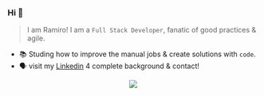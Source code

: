   ### Hi 👋 
> I am Ramiro! I am a `Full Stack Developer`, fanatic of good practices & agile.
- 📚 Studing how to improve the manual jobs & create solutions with `code`.
- 🗣️ visit my [Linkedin](https://www.linkedin.com/in/ramirofaziodattoli) 4 complete background & contact!

<div align=center>
<img src="https://github-readme-streak-stats.herokuapp.com?user=ramirofazio&theme=github-dark-blue&border_radius=5&date_format=n%2Fj%5B%2FY%5D&background=0A192F&border=5DC6BC&fire=DD2F0C&stroke=DDDDDD&ring=DD2F0C&currStreakNum=FFFFFF&sideNums=5DC6BC&currStreakLabel=DD2F0C" />
</div>

